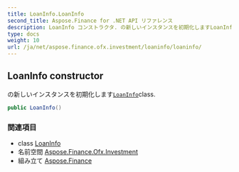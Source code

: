 ```yaml
---
title: LoanInfo.LoanInfo
second_title: Aspose.Finance for .NET API リファレンス
description: LoanInfo コンストラクタ. の新しいインスタンスを初期化しますLoanInfoclass.
type: docs
weight: 10
url: /ja/net/aspose.finance.ofx.investment/loaninfo/loaninfo/
---
```

## LoanInfo constructor

の新しいインスタンスを初期化します[`LoanInfo`](../)class.

```csharp
public LoanInfo()
```

### 関連項目

* class [LoanInfo](../)
* 名前空間 [Aspose.Finance.Ofx.Investment](../../loaninfo/)
* 組み立て [Aspose.Finance](../../../)


